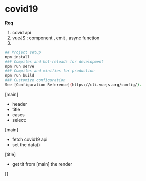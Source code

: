# covid19

__Req__
1. covid api
2. vueJS : component , emit , async function
3. 

```sh
## Project setup
npm install
### Compiles and hot-reloads for development
npm run serve
### Compiles and minifies for production
npm run build
### Customize configuration
See [Configuration Reference](https://cli.vuejs.org/config/).
```

[main]
- header
- title
- cases
- select: 

[main]
- fetch covid19 api
- set the data()

[title]
- get tit from [main] the render

[]
